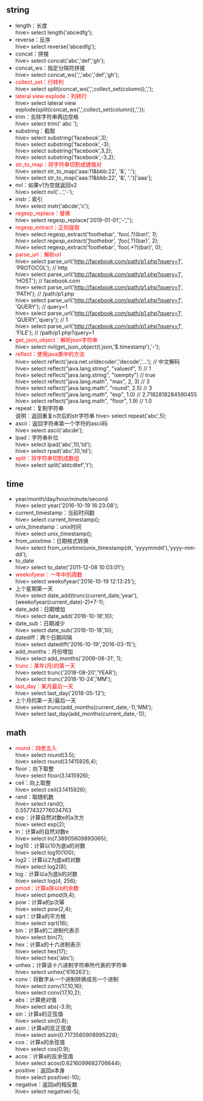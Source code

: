 ## string
- length：长度  
hive> select length('abcedfg');
- reverse：反序  
hive> select reverse('abcedfg');  
- concat：拼接  
hive> select concat('abc','def','gh');  
- concat_ws：指定分隔符拼接  
hive> select concat_ws(',','abc','def','gh');  
- <font color=red>collect_set：行转列</font>  
hive> select split(concat_ws(',',collect_set(column)),',');  
- <font color=red>lateral view explode：列转行</font>  
hive> select lateral view explode(split(concat_ws(',',collect_set(column)),','));  
- trim：去除字符串两边空格  
hive> select trim(' abc ');  
- substring：截取  
hive> select substring('facebook',3);  
hive> select substring('facebook',-3);  
hive> select substring('facebook',3,2);  
hive> select substring('facebook',-3,2);  
- <font color=red>str_to_map：将字符串切割成键值对</font>  
hive> select str_to_map('aaa:11&bbb:22', '&', ':');  
hive> select str_to_map('aaa:11&bbb:22', '&', ':')['aaa'];  
- nvl：如果v1为空就返回v2  
hive> select nvl('...','-');  
- instr：索引  
hive> select instr('abcde','c');
- <font color=red>regexp_replace：替换</font>  
hive> select regexp_replace('2019-01-01','-','');
- <font color=red>regexp_extract：正则提取</font>  
hive> select regexp_extract('foothebar', 'foo(.*?)(bar)', 1);  
hive> select regexp_extract('foothebar', 'foo(.*?)(bar)', 2);  
hive> select regexp_extract('foothebar', 'foo(.*?)(bar)', 0);  
- <font color=red>parse_url：解析url</font>  
hive> select parse_url('http://facebook.com/path/p1.php?query=1', 'PROTOCOL');           // http  
hive> select parse_url('http://facebook.com/path/p1.php?query=1', 'HOST');		         // facebook.com​  
hive> select parse_url('http://facebook.com/path/p1.php?query=1', 'PATH');		         // /path/p1.php​  
hive> select parse_url('http://facebook.com/path/p1.php?query=1', 'QUERY');		         // query=1  
hive> select parse_url('http://facebook.com/path/p1.php?query=1', 'QUERY','query');	     //  1  
hive> ​select parse_url('http://facebook.com/path/p1.php?query=1', 'FILE');			     // /path/p1.php?query=1​  
- <font color=red>get_json_object：解析json字符串</font>  
hive> select nvl(get_json_object(t.json,'$.timestamp'),'-');  
- <font color=red>reflect：使用java类中的方法</font>  
hive> select reflect('java.net.urldecoder','decode','...');      // 中文解码  
hive> select reflect("java.lang.string", "valueof", 1)         	 // 1  
hive> select reflect("java.lang.string", "isempty")              // true  
hive> select reflect("java.lang.math", "max", 2, 3)              // 3  
hive> select reflect("java.lang.math", "round", 2.5)             // 3  
hive> select reflect("java.lang.math", "exp", 1.0)            	 // 2.7182818284590455  
hive> select reflect("java.lang.math", "floor", 1.9)           	 // 1.0  
- repeat：复制字符串  
说明：返回重复n次后的str字符串
hive> select repeat('abc',5);  
- ascii：返回字符串第一个字符的ascii码  
hive> select ascii('abcde');  
- lpad：字符串补位  
hive> select lpad('abc',10,'td');  
hive> select rpad('abc',10,'td');  
- <font color=red>split：将字符串切割成数组</font>  
hive> select split('abtcdtef','t');  
## time
- year/month/day/hour/minute/second  
hive> select year('2016-10-19 16:23:08');  
- current_timestamp：当前时间戳  
hive> select current_timestamp();  
- unix_timestamp：unix时间  
hive> select unix_timestamp();  
- from_unixtime：日期格式转换  
hive> select from_unixtime(unix_timestamp(dt, 'yyyymmdd'),'yyyy-mm-dd');  
- to_date  
hive> select to_date('2011-12-08 10:03:01');  
- <font color=red>weekofyear：一年中的周数</font>  
hive> select weekofyear('2016-10-19 12:13:25'); 
- 上个星期第一天  
hive> select date_add(trunc(current_date,'year'),(weekofyear(current_date)-2)*7-1);
- date_add：日期增加  
hive> select date_add('2016-10-18',10);  
- date_sub：日期减少  
hive> select date_sub('2016-10-18',10);   
- datediff：两个日期间隔  
hive> select datediff('2016-10-19','2016-03-15');  
- add_months：月份增加  
hive> select add_months('2009-08-31', 1);    
- <font color=red>trunc：某年(月)的第一天</font>  
hive> select trunc('2018-08-20','YEAR');  
hive> select trunc('2018-10-24','MM');  
- <font color=red>last_day：某月最后一天</font>  
hive> select last_day('2018-05-12');  
- 上个月的第一天/最后一天  
hive> select trunc(add_months(current_date,-1),'MM');  
hive> select last_day(add_months(current_date,-1));  
## math
- <font color=red>round：四舍五入</font>  
hive> select round(3.5);  
hive> select round(3.1415926,4);  
- floor：向下取整  
hive> select floor(3.1415926);  
- ceil：向上取整  
hive> select ceil(3.1415926);  
- rand：取随机数  
hive> select rand();  
0.5577432776034763  
- exp：计算自然对数e的a次方  
hive> select exp(2);  
- ln：计算a的自然对数e  
hive> select ln(7.38905609893065);  
- log10：计算以10为底a的对数  
hive> select log10(100);  
- log2：计算以2为底a的对数  
hive> select log2(8);  
- log：计算以a为底b的对数  
hive> select log(4, 256);  
- <font color=red>pmod：计算a除以b的余数</font>  
hive> select pmod(9,4);  
- pow：计算a的p次幂  
hive> select pow(2,4);  
- sqrt：计算a的平方根  
hive> select sqrt(16);  
- bin：计算a的二进制代表示  
hive> select bin(7);  
- hex：计算a的十六进制表示  
hive> select hex(17);  
hive> select hex('abc');  
- unhex；计算该十六进制字符串所代表的字符串  
hive> select unhex('616263');  
- conv：将数字从一个进制转换成另一个进制  
hive> select conv(17,10,16);  
hive> select conv(17,10,2);  
- abs：计算绝对值  
hive> select abs(-3.9);  
- sin：计算a的正弦值  
hive> select sin(0.8);  
- asin：计算a的反正弦值  
hive> select asin(0.7173560908995228);  
- cos：计算a的余弦值  
hive> select cos(0.9);  
- acos：计算a的反余弦值  
hive> select acos(0.6216099682706644);  
- positive：返回a本身  
hive> select positive(-10);  
- negative：返回a的相反数  
hive> select negative(-5);  
